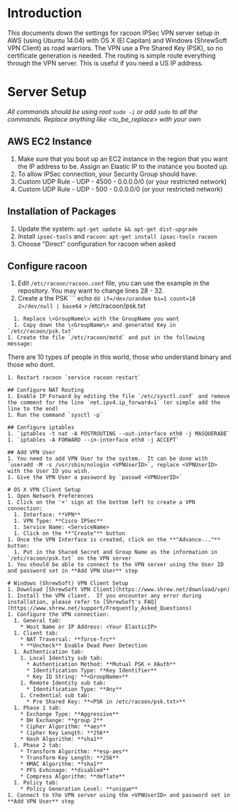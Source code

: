 # Introduction
This documents down the settings for racoon IPSec VPN server setup in AWS (using Ubuntu 14.04) with OS X (El Capitan) and Windows (ShrewSoft VPN Client) as road warriors.
The VPN use a Pre Shared Key (PSK), so no certificate generation is needed.
The routing is simple route everything through the VPN server.  This is useful if you need a US IP address.

# Server Setup
*All commands should be using root `sudo -i` or add `sudo` to all the commands.  Replace anything like \<to_be_replace\> with your own*

## AWS EC2 Instance
1. Make sure that you boot up an EC2 instance in the region that you want the IP address to be.  Assign an Elastic IP to the instance you booted up.
1. To allow IPSec connection, your Security Group should have:
  1. Custom UDP Rule - UDP - 4500 - 0.0.0.0/0 (or your restricted network)
  1. Custom UDP Rule - UDP - 500 - 0.0.0.0/0 (or your restricted network)

## Installation of Packages
1. Update the system: `apt-get update && apt-get dist-upgrade`
1. Install `ipsec-tools` and `racoon`: `apt-get install ipsec-tools racoon`
  1. Choose "Direct" configuration for racoon when asked

## Configure racoon
1. Edit `/etc/racoon/racoon.conf` file, you can use the example in the repository.  You may want to change lines 28 - 32.
1. Create a the PSK ```
echo <GroupName> `dd if=/dev/urandom bs=1 count=18 2>/dev/null | base64` > /etc/racoon/psk.txt
```
  1. Replace \<GroupName\> with the GroupName you want
  1. Copy down the \<GroupName\> and generated Key in `/etc/racoon/psk.txt`
1. Create the file `/etc/racoon/motd` and put in the following message:
```
There are 10 types of people in this world, those who understand binary and those who dont.
```
1. Restart racoon `service racoon restart`

## Configure NAT Routing
1. Enable IP Forward by editing the file `/etc/sysctl.conf` and remove the comment for the line `net.ipv4.ip_forward=1` (or simple add the line to the end)
1. Run the command `sysctl -p`

## Configure iptables
1. `iptables -t nat -A POSTROUTING --out-interface eth0 -j MASQUERADE`
1. `iptables -A FORWARD --in-interface eth0 -j ACCEPT`

## Add VPN User
1. You need to add VPN User to the system.  It can be done with `useradd -M -s /usr/sbin/nologin <VPNUserID>`, replace <VPNUserID> with the User ID you wish.
1. Give the VPN User a password by `passwd <VPNUserID>`

# OS X VPN Client Setup
1. Open Network Preferences
1. Click on the '+' sign at the bottom left to create a VPN connection:
  1. Interface: **VPN**
  1. VPN Type: **Cisco IPSec**
  1. Service Name: <ServiceName>
  1. Click on the **"Create"** button
1. Once the VPN Interface is created, click on the **"Advance..."** button:
  1. Put in the Shared Secret and Group Name as the information in `/etc/racoon/psk.txt` on the VPN server
1. You should be able to connect to the VPN server using the User ID and password set in **Add VPN User** step

# Windows (ShrewSoft) VPN Client Setup
1. Download [ShrewSoft VPN Client](https://www.shrew.net/download/vpn)
1. Install the VPN client.  If you encounter any error during installation, please refer to [ShrewSoft's FAQ](https://www.shrew.net/support/Frequently_Asked_Questions)
1. Configure the VPN connection:
  1. General tab:
    * Host Name or IP Address: <Your ElasticIP>
  1. Client tab:
    * NAT Traversal: **force-frc**
    * **Uncheck** Enable Dead Peer Detection
  1. Authentication tab:
    1. Local Identity sub tab:
      * Authentication Method: **Mutual PSK + XAuth**
      * Identification Type: **Key Identifier**
      * Key ID String: **<GroupName>**
    1. Remote Identity sub tab:
      * Identification Type: **Any**
    1. Credential sub tab:
      * Pre Shared Key: **<PSK in /etc/racoon/psk.txt>**
  1. Phase 1 tab:
    * Exchange Type: **Aggressive**
    * DH Exchange: **group 2**
    * Cipher Algorithm: **aes**
    * Cipher Key Length: **256**
    * Hash Algorithm: **sha1**
  1. Phase 2 tab:
    * Transform Algorithm: **esp-aes**
    * Transform Key Length: **256**
    * HMAC Algorithm: **sha1**
    * PFS Exhcnage: **disabled**
    * Compress Algorithm: **deflate**
  1. Policy tab:
    * Policy Generation Level: **unique**
1. Connect to the VPN server using the <VPNUserID> and password set in **Add VPN User** step
